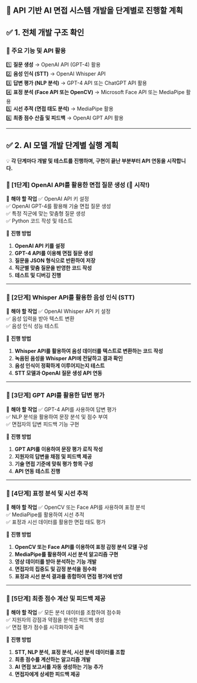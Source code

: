 📌 **API 기반 AI 면접 시스템 개발을 단계별로 진행할 계획**
---

## **✅ 1. 전체 개발 구조 확인**
### **📌 주요 기능 및 API 활용**
1️⃣ **질문 생성** → OpenAI API (GPT-4) 활용  
2️⃣ **음성 인식 (STT)** → OpenAI Whisper API  
3️⃣ **답변 평가 (NLP 분석)** → GPT-4 API 또는 ChatGPT API 활용  
4️⃣ **표정 분석 (Face API 또는 OpenCV)** → Microsoft Face API 또는 MediaPipe 활용  
5️⃣ **시선 추적 (면접 태도 분석)** → MediaPipe 활용  
6️⃣ **최종 점수 산출 및 피드백** → OpenAI GPT API 활용  

---

## **✅ 2. AI 모델 개발 단계별 실행 계획**
💡 **각 단계마다 개발 및 테스트를 진행하며, 구현이 끝난 부분부터 API 연동을 시작합니다.**

### **🔹 [1단계] OpenAI API를 활용한 면접 질문 생성** (🚀 시작!)
📌 **해야 할 작업**
✅ OpenAI API 키 설정  
✅ OpenAI GPT-4를 활용해 기술 면접 질문 생성  
✅ 특정 직군에 맞는 맞춤형 질문 생성  
✅ Python 코드 작성 및 테스트  

📌 **진행 방법**
1. **OpenAI API 키를 설정**  
2. **GPT-4 API를 이용해 면접 질문 생성**  
3. **질문을 JSON 형식으로 반환하여 저장**  
4. **직군별 맞춤 질문을 반영한 코드 작성**  
5. **테스트 및 디버깅 진행**

---

### **🔹 [2단계] Whisper API를 활용한 음성 인식 (STT)**
📌 **해야 할 작업**
✅ OpenAI Whisper API 키 설정  
✅ 음성 입력을 받아 텍스트 변환  
✅ 음성 인식 성능 테스트  

📌 **진행 방법**
1. **Whisper API를 활용하여 음성 데이터를 텍스트로 변환하는 코드 작성**  
2. **녹음된 음성을 Whisper API에 전달하고 결과 확인**  
3. **음성 인식이 정확하게 이루어지는지 테스트**  
4. **STT 모델과 OpenAI 질문 생성 API 연동**

---

### **🔹 [3단계] GPT API를 활용한 답변 평가**
📌 **해야 할 작업**
✅ GPT-4 API를 사용하여 답변 평가  
✅ NLP 분석을 활용하여 문장 분석 및 점수 부여  
✅ 면접자의 답변 피드백 기능 구현  

📌 **진행 방법**
1. **GPT API를 이용하여 문장 평가 로직 작성**  
2. **지원자의 답변을 채점 및 피드백 제공**  
3. **기술 면접 기준에 맞춰 평가 항목 구성**  
4. **API 연동 테스트 진행**

---

### **🔹 [4단계] 표정 분석 및 시선 추적**
📌 **해야 할 작업**
✅ OpenCV 또는 Face API를 사용하여 표정 분석  
✅ MediaPipe를 활용하여 시선 추적  
✅ 표정과 시선 데이터를 활용한 면접 태도 평가  

📌 **진행 방법**
1. **OpenCV 또는 Face API를 이용하여 표정 감정 분석 모델 구성**  
2. **MediaPipe를 활용하여 시선 분석 알고리즘 구현**  
3. **영상 데이터를 받아 분석하는 기능 개발**  
4. **면접자의 집중도 및 감정 분석을 점수화**  
5. **표정과 시선 분석 결과를 종합하여 면접 평가에 반영**

---

### **🔹 [5단계] 최종 점수 계산 및 피드백 제공**
📌 **해야 할 작업**
✅ 모든 분석 데이터를 조합하여 점수화  
✅ 지원자의 강점과 약점을 분석한 피드백 생성  
✅ 면접 평가 점수를 시각화하여 출력  

📌 **진행 방법**
1. **STT, NLP 분석, 표정 분석, 시선 분석 데이터를 조합**  
2. **최종 점수를 계산하는 알고리즘 개발**  
3. **AI 면접 보고서를 자동 생성하는 기능 추가**  
4. **면접자에게 상세한 피드백 제공**
